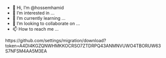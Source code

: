 - 👋 Hi, I’m @hossemhamid
- 👀 I’m interested in ...
- 🌱 I’m currently learning ...
- 💞️ I’m looking to collaborate on ...
- 📫 How to reach me ...

<!---
hossemhamid/hossemhamid is a ✨ special ✨ repository because its `README.md` (this file) appears on your GitHub profile.
You can click the Preview link to take a look at your changes.
--->https://github.com/settings/migration/download?token=A4DI4KGZQNWHMKKOCRSO7ZTDRPQ43ANMNVUWO4TBORUW63S7NFSM4AA5M3EA
